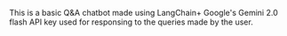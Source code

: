 This is a basic Q&A chatbot made using LangChain+ Google's Gemini 2.0 flash API key used for responsing to the queries made by the user.
